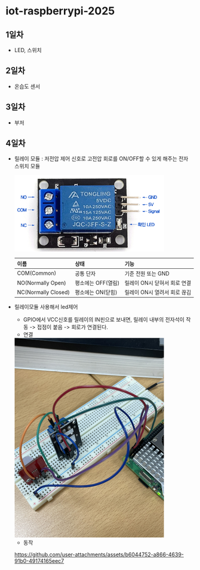 # iot-raspberrypi-2025

## 1일차
- LED, 스위치

## 2일차
- 온습도 센서

## 3일차
- 부저

## 4일차

- 릴레이 모듈 : 저전압 제어 신호로 고전압 회로를 ON/OFF할 수 있게 해주는 전자 스위치 모듈

    <img src="./image/ras0002.png" width="400">

    |이름|상태|기능| 
    |:--|:--|:--|
    |COM(Common)|공통 단자|기준 전원 또는 GND|
    |NO(Normally Open)|평소에는 OFF(열림)|릴레이 ON시 닫혀서 회로 연결|
    |NC(Normally Closed)|평소에는 ON(닫힘)|릴레이 ON시 열려서 회로 끊김|

- 릴레이모듈 사용해서 led제어
    - GPIO에서 VCC신호를 릴레이의 IN핀으로 보내면, 릴레이 내부의 전자석이 작동 -> 접점이 붙음 -> 회로가 연결된다.
    - 연결
    <img src="./image/ras0001.jpg" width="400">

    - 동작

    https://github.com/user-attachments/assets/b6044752-a866-4639-91b0-49174165eec7

